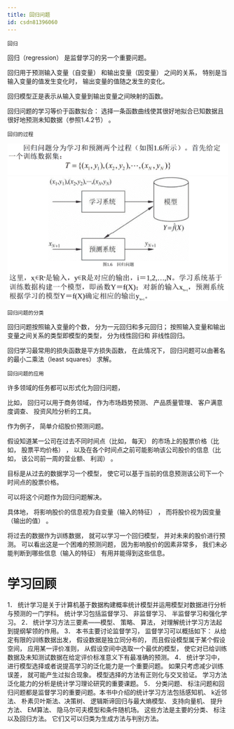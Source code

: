 ```yaml
---
title: 回归问题
id: csdn81396060
---
```


```
回归
```

回归（regression） 是监督学习的另一个重要问题。

回归用于预测输入变量（自变量） 和输出变量（因变量） 之间的关系， 特别是当输入变量的值发生变化时， 输出变量的值随之发生的变化。

回归模型正是表示从输入变量到输出变量之间映射的函数。

回归问题的学习等价于函数拟合： 选择一条函数曲线使其很好地拟合已知数据且很好地预测未知数据（参照1.4.2节） 。

```
回归的过程
```

![image.png](../img/fbfd3213b0408b98614fed066e57f5cd.png)
![image.png](../img/04a57cf573001a6b789acad359ef0615.png)

```
回归问题的分类
```

回归问题按照输入变量的个数， 分为一元回归和多元回归；
按照输入变量和输出变量之间关系的类型即模型的类型， 分为线性回归和
非线性回归。

回归学习最常用的损失函数是平方损失函数，
在此情况下， 回归问题可以由著名的最小二乘法（least squares） 求解。

```
回归问题的应用
```

许多领域的任务都可以形式化为回归问题，

比如， 回归可以用于商务领域， 作为市场趋势预测、 产品质量管理、 客户满意度调查、 投资风险分析的工具。

作为例子， 简单介绍股价预测问题。

假设知道某一公司在过去不同时间点（比如， 每天） 的市场上的股票价格（比如， 股票平均价格） ， 以及在各个时间点之前可能影响该公司股价的信息（比如， 该公司前一周的营业额、 利润） 。

目标是从过去的数据学习一个模型， 使它可以基于当前的信息预测该公司下一个时间点的股票价格。

可以将这个问题作为回归问题解决。

具体地， 将影响股价的信息视为自变量（输入的特征） ， 而将股价视为因变量（输出的值） 。

将过去的数据作为训练数据， 就可以学习一个回归模型， 并对未来的股价进行预测。 可以看出这是一个困难的预测问题， 因为影响股价的因素非常多， 我们未必能判断到哪些信息（输入的特征） 有用并能得到这些信息。

# 学习回顾

1． 统计学习是关于计算机基于数据构建概率统计模型并运用模型对数据进行分析与预测的一门学科。
统计学习包括监督学习、 非监督学习、 半监督学习和强化学习。
2． 统计学习方法三要素——模型、 策略、 算法， 对理解统计学习方法起到提纲挈领的作用。
3． 本书主要讨论监督学习， 监督学习可以概括如下： 从给定有限的训练数据出发， 假设数据是独立同分布的， 而且假设模型属于某个假设空间， 应用某一评价准则， 从假设空间中选取一个最优的模型， 使它对已给训练数据及未知测试数据在给定评价标准意义下有最准确的预测。
4． 统计学习中， 进行模型选择或者说提高学习的泛化能力是一个重要问题。 如果只考虑减少训练误差， 就可能产生过拟合现象。 模型选择的方法有正则化与交叉验证。 学习方法泛化能力的分析是统计学习理论研究的重要课题。
5． 分类问题、 标注问题和回归问题都是监督学习的重要问题。本书中介绍的统计学习方法包括感知机、 k近邻法、 朴素贝叶斯法、决策树、 逻辑斯谛回归与最大熵模型、 支持向量机、 提升方法、 EM算法、 隐马尔可夫模型和条件随机场。 这些方法是主要的分类、 标注以及回归方法。 它们又可以归类为生成方法与判别方法。
